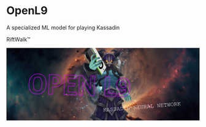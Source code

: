 # OpenL9
A specialized ML model for playing Kassadin

RiftWalk™

![Open L9 banner with Kassadin holding a GPU](imgs/BANNER.png)
